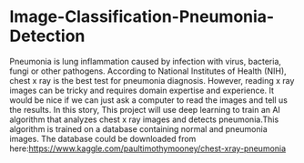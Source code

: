 # Image-Classification-Pneumonia-Detection
Pneumonia is lung inflammation caused by infection with virus, bacteria, fungi or other pathogens. According to National Institutes of Health (NIH), chest x ray is the best test for pneumonia diagnosis. However, reading x ray images can be tricky and requires domain expertise and experience. It would be nice if we can just ask a computer to read the images and tell us the results. In this story, This project will use deep learning to train an AI algorithm that analyzes chest x ray images and detects pneumonia.This algorithm is trained on a database containing normal and pneumonia images.
The database could be downloaded from here:https://www.kaggle.com/paultimothymooney/chest-xray-pneumonia
